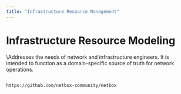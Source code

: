 ```yaml
---
title: "Infrastructure Resource Management"
---
```

# Infrastructure Resource Modeling

\Addresses the needs of network and infrastructure engineers. It is intended to function as a domain-specific source of truth for network operations.

``` reference

https://github.com/netbox-community/netbox
